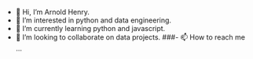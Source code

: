 - 👋 Hi, I’m Arnold Henry.
- 👀 I’m interested in python and data engineering.
- 🌱 I’m currently learning python and javascript.
- 💞️ I’m looking to collaborate on data projects.
###- 📫 How to reach me ...

<!---
Arn921/Arn921 is a ✨ special ✨ repository because its `README.md` (this file) appears on your GitHub profile.
You can click the Preview link to take a look at your changes.
--->
